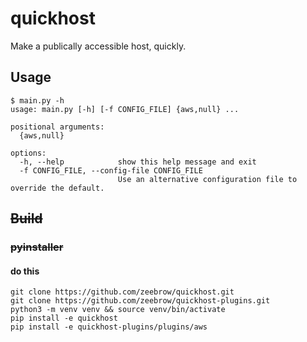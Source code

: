 # quickhost

Make a publically accessible host, quickly.

## Usage

```
$ main.py -h
usage: main.py [-h] [-f CONFIG_FILE] {aws,null} ...

positional arguments:
  {aws,null}

options:
  -h, --help            show this help message and exit
  -f CONFIG_FILE, --config-file CONFIG_FILE
                        Use an alternative configuration file to override the default.
```


## ~~Build~~

### ~~pyinstaller~~

#### do this
```
git clone https://github.com/zeebrow/quickhost.git
git clone https://github.com/zeebrow/quickhost-plugins.git
python3 -m venv venv && source venv/bin/activate
pip install -e quickhost
pip install -e quickhost-plugins/plugins/aws
```

